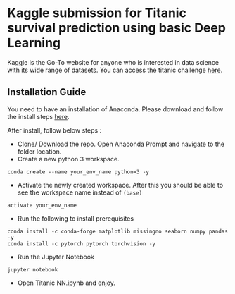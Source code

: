 
# Kaggle submission for Titanic survival prediction using basic Deep Learning

Kaggle is the Go-To website for anyone who is interested in data science with its wide range of datasets. You can access the titanic challenge [here](https://www.kaggle.com/c/titanic).

## Installation Guide

You need to have an installation of Anaconda. Please download and follow the install steps [here](https://www.anaconda.com/distribution/).

After install, follow below steps :
- Clone/ Download the repo. Open Anaconda Prompt and navigate to the folder location.
- Create a new python 3 workspace.
```
conda create --name your_env_name python=3 -y
```
- Activate the newly created workspace. After this you should be able to see the workspace name instead of `(base)`
```
activate your_env_name
```
- Run the following to install prerequisites
```
conda install -c conda-forge matplotlib missingno seaborn numpy pandas -y
conda install -c pytorch pytorch torchvision -y
```
- Run the Jupyter Notebook
```
jupyter notebook
```
- Open Titanic NN.ipynb and enjoy.
